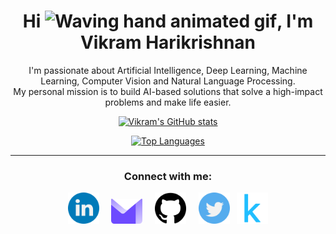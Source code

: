 <h1 align="center">Hi <img src="https://raw.githubusercontent.com/nixin72/nixin72/master/wave.gif" 
         alt="Waving hand animated gif"
         height="45"
         width="45" />, I'm Vikram Harikrishnan</h1>
         
<p align="center">
I'm passionate about Artificial Intelligence, Deep Learning, Machine Learning, Computer Vision and Natural Language Processing. <br>
         My personal mission is to build AI-based solutions that solve a high-impact problems and make life easier.
</p>

<!-- <p align="center">
<a href="http://www.github.com/vikram0230"><img src="https://github-readme-streak-stats.herokuapp.com/?user=vikram0230&stroke=3382ed&background=000000&ring=f97316&fire=f97316&currStreakNum=3382ed&currStreakLabel=f97316&sideNums=3382ed&sideLabels=3382ed&dates=3382ed&hide_border=true" /></a></p> -->

<p align="center">
<a href="http://www.github.com/vikram0230"><img src="https://github-readme-stats.vercel.app/api?username=vikram0230&show_icons=true&hide=&count_private=true&title_color=f97316&text_color=3382ed&icon_color=3382ed&bg_color=000000&hide_border=true&show_icons=true" alt="Vikram's GitHub stats" width="450"/></a></p>

<p align="center">
<a href="https://github.com/vikram0230" align="left"><img src="https://github-readme-stats.vercel.app/api/top-langs/?username=vikram0230&layout=compact&langs_count=10&title_color=f97316&text_color=3382ed&icon_color=3382ed&bg_color=000000&hide_border=true&locale=en&custom_title=Top%20%Languages" alt="Top Languages" width="350"/></a></p>

<hr>
<h3 align="center">Connect with me:</h3>
<p align="center">
<a href="https://www.linkedin.com/in/vikram-harikrishnan"><img src="https://github.com/vikram0230/vikram0230/blob/main/logos/linkedin.png" width="50" /></a>&nbsp;&nbsp;&nbsp;&nbsp;
<a href="mailto:vikramharikrishnan@protonmail.com"><img src="https://github.com/vikram0230/vikram0230/blob/main/logos/proton.png" width="50" /></a>&nbsp;&nbsp;&nbsp;&nbsp;
<a href="https://github.com/vikram0230"><img src="https://github.com/vikram0230/vikram0230/blob/main/logos/github-logo.png" width="50" /></a>&nbsp;&nbsp;&nbsp;&nbsp;
<a href="https://twitter.com/vikram_hk"><img src="https://github.com/vikram0230/vikram0230/blob/main/logos/twitter.png" width="50" /></a>
</a>&nbsp;
<a href="https://www.kaggle.com/vkrm0230"><img src="https://github.com/vikram0230/vikram0230/blob/main/logos/kaggle.png" width="50" /></a>

<!-- <p align="center">
  <img src="https://github.com/vikram0230/vikram0230/raw/output/github-contribution-grid-snake.svg" alt="snake"></center>
</p> -->
